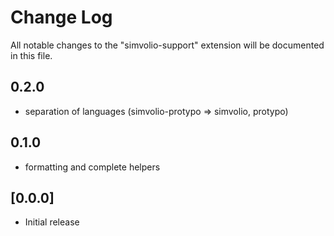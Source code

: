 # Change Log

All notable changes to the "simvolio-support" extension will be documented in this file.

## 0.2.0

+ separation of languages (simvolio-protypo => simvolio, protypo)

## 0.1.0

+ formatting and complete helpers

## [0.0.0]

+ Initial release